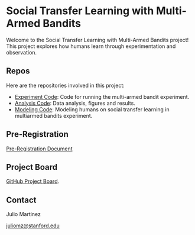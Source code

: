 # Social Transfer Learning with Multi-Armed Bandits

Welcome to the Social Transfer Learning with Multi-Armed Bandits project!  
This project explores how humans learn through experimentation and observation.

## Repos
Here are the repositories involved in this project:
- [Experiment Code](https://github.com/martinezjulio/AsteroidMiningGame): Code for running the multi-armed bandit experiment.
- [Analysis Code](https://github.com/martinezjulio/social-transfer-bandits-analysis): Data analysis, figures and results.
- [Modeling Code](https://github.com/martinezjulio/social-transfer-bandits-modeling): Modeling humans on social transfer learning in multiarmed bandits experiment.

## Pre-Registration
[Pre-Registration Document](./pre-registration.md)

## Project Board
[GitHub Project Board](https://github.com/users/martinezjulio/projects/4).

## Contact
Julio Martinez

juliomz@stanford.edu

